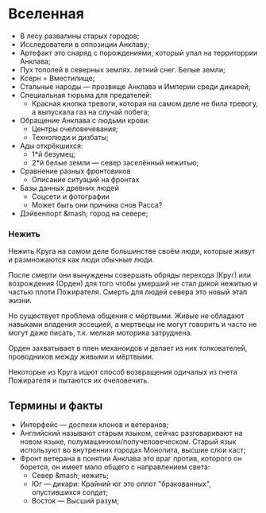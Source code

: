 # Вселенная

   * В лесу развалины старых городов;
   * Исследователи в оппозиции Анклаву;
   * Артефакт это снаряд с порождениями, который упал на территоррии Анклава;
   * Пух тополей в северных землях. летний снег. Белые земли;
   * Ксерн = Вместилище;
   * Стальные народы &mdash; прозвище Анклава и Империи среди дикарей;
   * Специальная тюрьма для предателей:
      * Красная кнопка тревоги, которая на самом деле не била тревогу,
        а выпускала газ на случай побега;
   * Обращение Анклава с людьми крови:
     * Центры очеловечевания;
     * Технолюди и дизбаты;
   * Ады открёкшихся:
     * 1*й безумец;
     * 2*й белые земли &mdash; север заселённый нежитью;
   * Сравнение разных фронтовиков
     * Описание ситуаций на фронтах
   * Базы данных древних людей
     * Соцсети и фотографии
     * Может быть они причина снов Расса?
   * Дэйвенпорт &mash; город на севере;



### Нежить
Нежить Круга на самом деле большинстве своём люди,
которые живут и размножаются как люди обычные люди.

После смерти они вынуждены совершать обряды перехода (Круг) или возрождения
(Орден) для того чтобы умерший не стал дикой нежитью и частью плоти Пожирателя.
Смерть для людей севера это новый этап жизни.

Но существует проблема общения с мёртвыми. Живые не обладают навыками владения
эссецией, а мертвецы не могут говорить и часто не могут даже писать, т.к.
мелкая моторика затруднена.

Орден захватывает в плен механоидов и делает из них толкователей, проводников
между живыми и мёртвыми.

Некоторые из Круга ищют способ возвращения одичалых из гнета Пожирателя
и пытаются их очеловечить.





## Термины и факты

   * Интерфейс &mdash; доспехи клонов и ветеранов;
   * Английский называют старым языком, сейчас разговаривают на новом языке,
     полумашинном/получеловеческом. Старый язык используют во внутренних городах
     Монолита, высшие слои каст;
   * Фронт ветерана в понятии Анклава это враг против, которого он борется,
     он имеет мало общего с направлением света:
      * Север &mash; нежить;
      * Юг &mdash; дикари:
        Крайний юг это оплот "бракованных", опустившихся солдат;
      * Восток &mdash; Высший разум;

